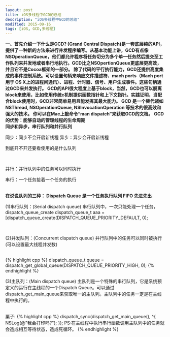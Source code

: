 ```yaml
---
layout: post
title: iOS多线程中GCD的总结
description: "iOS多线程中GCD的总结"
modified: 2015-09-16
tags: [iOS, GCD,多线程]
---
```

<b> 一、首先介绍一下什么是GCD?
 (Grand Central Dispatch)是一套底层纯的API，提供了一种新的方法来进行并发程序编写。从基本功能上讲，GCD有点像NSOperationQueue，他们都允许程序将任务切分为多个单一任务然后提交至工作队列来并发地或者串行地执行。GCD比之NSOpertionQueue更底层更高效，并且它不是Cocoa框架的一部分。
 除了代码的平行执行能力，GCD还提供高度集成的事件控制系统。可以设置句柄来响应文件描述符、mach ports（Mach port 用于 OS X上的进程间通讯）、进程、计时器、信号、用户生成事件。这些句柄通过GCD来并发执行。
 GCD的API很大程度上基于block，当然，GCD也可以脱离block来使用，比如使用传统c机制提供函数指针和上下文指针。实践证明，当配合block使用时，GCD非常简单易用且能发挥其最大能力。
 GCD 是一个替代诸如 NSThread, NSOperationQueue, NSInvocationOperation 等技术的很高效和强大的技术。
 你可以在Mac上敲命令“man dispatch”来获取GCD的文档。</b>
 <b>GCD的优势：能够自动的管理线程的生命周期</b>
 <br>
 <b>同步和异步，串行队列和并行队列</b>
 <br>
 <p> 同步：同步不会开启新线程    异步：异步会开启新线程</p>
 <p>到底开不开还要看使用的是什么队列</p>
 <br>
 <p>并行：并行队列中的任务可以同时执行</p>
 <p>串行：一个任务接着一个任务的执行</p>
 <br>
 <b>
 在说说队列的三种：  Dispatch Queue 是一个任务执行队列 FIFO 先进先出
 </b>
<p> (1)串行队列：(Serial dispatch queue)
 串行队列中，一次只能处理一个任务，dispatch_queue_create
 dispatch_queue_t aaa = [dispatch_queue_create(DISPATCH_QUEUE_PRIORITY_DEFAULT, 0);
</p>
<br>
<p>
	(2)并发队列：(Concurrent dispatch queue)
 并行队列中的任务可以同时被执行(可以设置最大线程并发数)
</p>
<br>
{% highlight cpp %}
dispatch_queue_t queue = dispatch_get_global_queue(DISPATCH_QUEUE_PRIORITY_HIGH, 0);
{% endhighlight %}
<p>
	 (3)主队列：(Main dispatch queue)
 主队列是一个特殊的串行队列，它是系统预定义的运行在主线程的一个Dispatch Queue。可以通过dispatch_get_main_queue来获取唯一的主队列。主队列中的任务一定是在主线程中执行的。
</p>
<br>
 栗子:
{% highlight cpp %}
dispatch_sync(dispatch_get_main_queue(), ^{
 NSLog(@"我会打印吗?");
 });
PS:在主线程中执行串行函数调用主队列中的任务就会造成相互等待状态，造成死循环。
{% endhighlight %}








